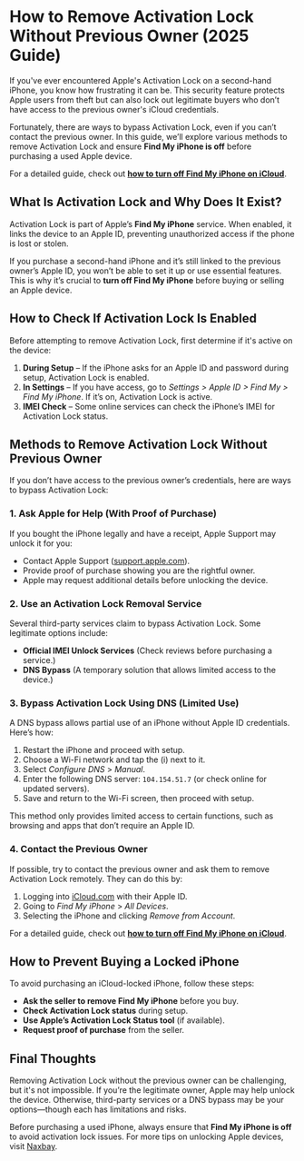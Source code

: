 # How to Remove Activation Lock Without Previous Owner (2025 Guide)

If you've ever encountered Apple's Activation Lock on a second-hand iPhone, you know how frustrating it can be. This security feature protects Apple users from theft but can also lock out legitimate buyers who don’t have access to the previous owner's iCloud credentials.

Fortunately, there are ways to bypass Activation Lock, even if you can’t contact the previous owner. In this guide, we’ll explore various methods to remove Activation Lock and ensure **Find My iPhone is off** before purchasing a used Apple device.

For a detailed guide, check out **[how to turn off Find My iPhone on iCloud](https://naxbay.com/blog/articles/how-to-turn-off-find-my-iphone-on-icloud)**.

## What Is Activation Lock and Why Does It Exist?
Activation Lock is part of Apple’s **Find My iPhone** service. When enabled, it links the device to an Apple ID, preventing unauthorized access if the phone is lost or stolen. 

If you purchase a second-hand iPhone and it’s still linked to the previous owner’s Apple ID, you won’t be able to set it up or use essential features. This is why it’s crucial to **turn off Find My iPhone** before buying or selling an Apple device.

## How to Check If Activation Lock Is Enabled
Before attempting to remove Activation Lock, first determine if it's active on the device:

1. **During Setup** – If the iPhone asks for an Apple ID and password during setup, Activation Lock is enabled.
2. **In Settings** – If you have access, go to *Settings > Apple ID > Find My > Find My iPhone*. If it’s on, Activation Lock is active.
3. **IMEI Check** – Some online services can check the iPhone’s IMEI for Activation Lock status.

## Methods to Remove Activation Lock Without Previous Owner
If you don’t have access to the previous owner’s credentials, here are ways to bypass Activation Lock:

### 1. **Ask Apple for Help (With Proof of Purchase)**
If you bought the iPhone legally and have a receipt, Apple Support may unlock it for you:
- Contact Apple Support ([support.apple.com](https://support.apple.com)).
- Provide proof of purchase showing you are the rightful owner.
- Apple may request additional details before unlocking the device.

### 2. **Use an Activation Lock Removal Service**
Several third-party services claim to bypass Activation Lock. Some legitimate options include:
- **Official IMEI Unlock Services** (Check reviews before purchasing a service.)
- **DNS Bypass** (A temporary solution that allows limited access to the device.)

### 3. **Bypass Activation Lock Using DNS (Limited Use)**
A DNS bypass allows partial use of an iPhone without Apple ID credentials. Here’s how:

1. Restart the iPhone and proceed with setup.
2. Choose a Wi-Fi network and tap the (i) next to it.
3. Select *Configure DNS* > *Manual*.
4. Enter the following DNS server: `104.154.51.7` (or check online for updated servers).
5. Save and return to the Wi-Fi screen, then proceed with setup.

This method only provides limited access to certain functions, such as browsing and apps that don’t require an Apple ID.

### 4. **Contact the Previous Owner**
If possible, try to contact the previous owner and ask them to remove Activation Lock remotely. They can do this by:

1. Logging into [iCloud.com](https://www.icloud.com) with their Apple ID.
2. Going to *Find My iPhone* > *All Devices*.
3. Selecting the iPhone and clicking *Remove from Account*.

For a detailed guide, check out **[how to turn off Find My iPhone on iCloud](https://naxbay.com/blog/articles/how-to-turn-off-find-my-iphone-on-icloud)**.

## How to Prevent Buying a Locked iPhone
To avoid purchasing an iCloud-locked iPhone, follow these steps:

- **Ask the seller to remove Find My iPhone** before you buy.
- **Check Activation Lock status** during setup.
- **Use Apple’s Activation Lock Status tool** (if available).
- **Request proof of purchase** from the seller.

## Final Thoughts
Removing Activation Lock without the previous owner can be challenging, but it's not impossible. If you’re the legitimate owner, Apple may help unlock the device. Otherwise, third-party services or a DNS bypass may be your options—though each has limitations and risks.

Before purchasing a used iPhone, always ensure that **Find My iPhone is off** to avoid activation lock issues. For more tips on unlocking Apple devices, visit [Naxbay](https://naxbay.com).


